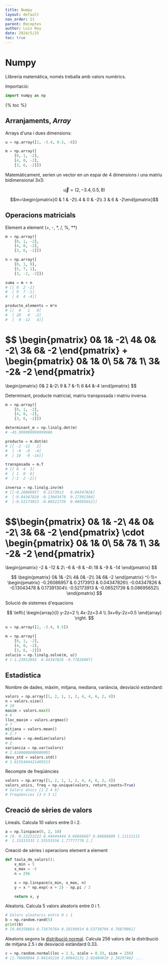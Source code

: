 ```yaml
---
title: Numpy
layout: default
nav_order: 11
parent: Receptes
author: Luis Rey
date: 2024/5/25
toc: true
---
```


# Numpy

Llibreria matemàtica, només treballa amb valors numèrics.

Importació:

```python
import numpy as np
```

{% toc %}

## Arranjaments, *Array*

Arrays d'una i dues dimensions:

```python
u = np.array([2, -3.4, 0.5, -8])

m = np.array([
    [0, 1, -2],
    [4, 0, -2],
    [3, 6, -2]])
```

Matemàticament, serien un vector en un espai de 4 dimensions i una matriu bidimensional 3x3:

$$\vec{u}=(2, -3.4, 0.5, 8)$$

$$m=\begin{pmatrix}0 & 1 & -2\\
    4 & 0 & -2\\
    3 & 6 & -2\end{pmatrix}$$

## Operacions matricials

Element a element (+, -, *, /, %, **)

```python
m = np.array([
    [0, 1, -2],
    [4, 0, -2],
    [3, 6, -2]])

n = np.array([
    [0, 1, 0],
    [5, 7, 1],
    [3, -2, -2]])

suma = m + n
# [[ 0  2 -2]
#  [ 9  7 -1]
#  [ 6  4 -4]]

producte_elements = m*n
# [[  0   1   0]
#  [ 20   0  -2]
#  [  9 -12   4]]
```

$$
\begin{pmatrix}
    0& 1& -2\\
    4& 0& -2\\
    3& 6& -2
\end{pmatrix}
+
\begin{pmatrix}
    0& 1& 0\\
    5& 7& 1\\
    3& -2& -2
\end{pmatrix}
=
\begin{pmatrix}
    0&  2 &-2\\
    9 & 7 &-1\\
    6  &4 &-4
\end{pmatrix}
$$

Determinant, producte matricial, matriu transposada i matriu inversa.

```python
m = np.array([
    [0, 1, -2],
    [4, 0, -2],
    [3, 6, -2]])

determinant_m = np.linalg.det(m)
# -45.999999999999986

producte = m.dot(m)
# [[ -2 -12   2]
#  [ -6  -8  -4]
#  [ 18  -9 -14]]

transposada = m.T
# [[ 0  4  3]
#  [ 1  0  6]
#  [-2 -2 -2]]

inversa = np.linalg.inv(m)
# [[-0.26086957  0.2173913   0.04347826]
#  [-0.04347826 -0.13043478  0.17391304]
#  [-0.52173913 -0.06521739  0.08695652]]
```

$$\begin{pmatrix}
    0& 1& -2\\
    4& 0& -2\\
    3& 6& -2
\end{pmatrix}
\cdot
\begin{pmatrix}
    0& 1& 0\\
    5& 7& 1\\
    3& -2& -2
\end{pmatrix}
=
\begin{pmatrix}
    -2 & -12 & 2\\
    -6 & -8 & -4\\
    18 & -9 & -14
\end{pmatrix}
$$

$$
\begin{pmatrix}
    0& 1& -2\\
    4& 0& -2\\
    3& 6& -2
\end{pmatrix}
^{-1}=
\begin{pmatrix}
    -0.26086957 & 0.2173913 & 0.04347826\\
    -0.04347826 & -0.13043478 & 0.17391304\\
    -0.52173913 & -0.06521739 & 0.08695652\\
\end{pmatrix}
$$

Solució de sistemes d'equacions

$$
\left\{
\begin{array}{l}
y-2z=2 \\
4x-2z=3.4 \\
3x+6y-2z=0.5
\end{array}
\right.
$$

```python
u = np.array([2, -3.4, 0.5])

m = np.array([
    [0, 1, -2],
    [4, 0, -2],
    [3, 6, -2]])
solucio = np.linalg.solve(m, u))
# [-1.23913043  0.44347826 -0.77826087]
```

## Estadística

Nombre de dades, màxim, mitjana, mediana, variància, desviació estàndard:

```python
valors = np.array([1, 2, 1, 1, 2, 4, 4, 6, 2, 4])
n = valors.size()
# 10
maxim = valors.max()
# 6
lloc_maxim = valors.argmax()
# 7
mitjana = valors.mean()
# 2.7
mediana = np.median(valors)
# 2
variancia = np.var(valors)
# 2.6100000000000003
desv_std = valors.std()
# 1.6155494421403513
```

Recompte de freqüències

```python
valors = np.array([1, 2, 1, 1, 2, 4, 4, 6, 2, 4])
valors_unics, freq = np.unique(valors, return_counts=True)
# Valors únics [1 2 4 6]
# Freqüències [3 3 3 1]
```

## Creació de sèries de valors

Lineals. Calcula 10 valors entre 0 i 2.

```python
a = np.linspace(0, 2, 10)
# [0. 0.22222222 0.44444444 0.66666667 0.88888889 1.11111111
#  1.33333333 1.55555556 1.77777778 2.]
```

Creació de sèries i operacions element a element

```python
def taula_de_valors():
    x_min = 5
    x_max = -5
    n = 256

    x = np.linspace(x_min, x_max, n)
    y = x * np.exp(-x + 2) - np.pi / 2

    return x, y
```

Aleatoris. Calcula 5 valors aleatoris entre 0 i 1.

```python
# Valors aleatoris entre 0 i 1
b = np.random.rand(5)
print(b)
# [0.86358864 0.71676764 0.28196914 0.53730704 0.76879061]
```

Aleatoris segons la [distribució normal](<https://es.wikipedia.org/wiki/Distribuci%C3%B3n_normal>). Calcula 256 valors de la distribució de mitjana 2.5 i de desviació estàndard 0.33.

```python
c = np.random.normal(loc = 2.5, scale = 0.33, size = 256)
# [2.76860884 3.04145216 2.09841131 2.02484919 2.39297482 ...
```
